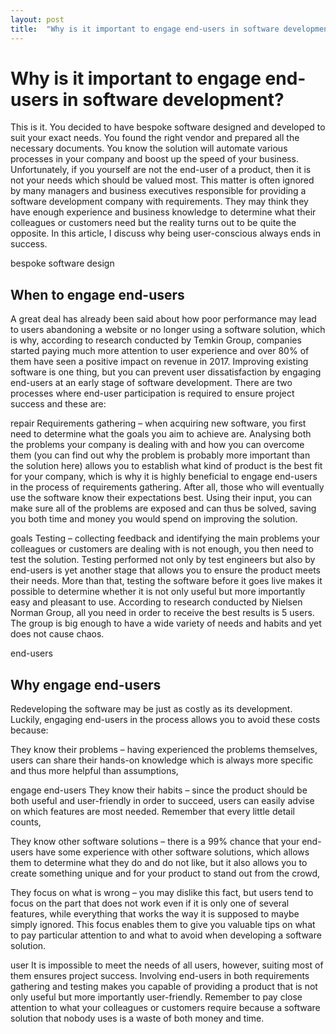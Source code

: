 ```yaml
---
layout: post
title:  "Why is it important to engage end-users in software development?"
---
```

# Why is it important to engage end-users in software development?
This is it. You decided to have bespoke software designed and developed to suit your exact needs. You found the right vendor and prepared all the necessary documents. You know the solution will automate various processes in your company and boost up the speed of your business. Unfortunately, if you yourself are not the end-user of a product, then it is not your needs which should be valued most. This matter is often ignored by many managers and business executives responsible for providing a software development company with requirements. They may think they have enough experience and business knowledge to determine what their colleagues or customers need but the reality turns out to be quite the opposite. In this article, I discuss why being user-conscious always ends in success.

bespoke software design
## When to engage end-users
A great deal has already been said about how poor performance may lead to users abandoning a website or no longer using a software solution, which is why, according to research conducted by Temkin Group, companies started paying much more attention to user experience and over 80% of them have seen a positive impact on revenue in 2017. Improving existing software is one thing, but you can prevent user dissatisfaction by engaging end-users at an early stage of software development. There are two processes where end-user participation is required to ensure project success and these are:

repair 
Requirements gathering – when acquiring new software, you first need to determine what the goals you aim to achieve are. Analysing both the problems your company is dealing with and how you can overcome them (you can find out why the problem is probably more important than the solution here) allows you to establish what kind of product is the best fit for your company, which is why it is highly beneficial to engage end-users in the process of requirements gathering. After all, those who will eventually use the software know their expectations best. Using their input, you can make sure all of the problems are exposed and can thus be solved, saving you both time and money you would spend on improving the solution.

goals
Testing – collecting feedback and identifying the main problems your colleagues or customers are dealing with is not enough, you then need to test the solution. Testing performed not only by test engineers but also by end-users is yet another stage that allows you to ensure the product meets their needs. More than that, testing the software before it goes live makes it possible to determine whether it is not only useful but more importantly easy and pleasant to use. According to research conducted by Nielsen Norman Group, all you need in order to receive the best results is 5 users. The group is big enough to have a wide variety of needs and habits and yet does not cause chaos.

end-users
## Why engage end-users
Redeveloping the software may be just as costly as its development. Luckily, engaging end-users in the process allows you to avoid these costs because:

They know their problems – having experienced the problems themselves, users can share their hands-on knowledge which is always more specific and thus more helpful than assumptions,

engage end-users
They know their habits – since the product should be both useful and user-friendly in order to succeed, users can easily advise on which features are most needed. Remember that every little detail counts,

They know other software solutions – there is a 99% chance that your end-users have some experience with other software solutions, which allows them to determine what they do and do not like, but it also allows you to create something unique and for your product to stand out from the crowd,

They focus on what is wrong – you may dislike this fact, but users tend to focus on the part that does not work even if it is only one of several features, while everything that works the way it is supposed to maybe simply ignored. This focus enables them to give you valuable tips on what to pay particular attention to and what to avoid when developing a software solution.

user
It is impossible to meet the needs of all users, however, suiting most of them ensures project success. Involving end-users in both requirements gathering and testing makes you capable of providing a product that is not only useful but more importantly user-friendly. Remember to pay close attention to what your colleagues or customers require because a software solution that nobody uses is a waste of both money and time.
